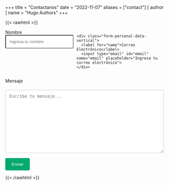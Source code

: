 +++
title = "Contactanos"
date = "2022-11-07"
aliases = ["contact"]
[ author ]
  name = "Hugo Authors"
+++


{{< rawhtml >}}

<style>

textarea {
  width: 100%;
  padding: 12px;
  border: 1px solid #ccc;
  border-radius: 4px;
  box-sizing: border-box;
  margin-top: 6px;
  margin-bottom: 16px;
  resize: vertical;
}

input[type=submit] {
  background-color: #04AA6D;
  color: white;
  padding: 12px 20px;
  border: none;
  border-radius: 4px;
  cursor: pointer;
}

input[type=submit]:hover {
  background-color: #45a049;
}

.form-personal-data {
  display: flex;
  gap: 10px;
}

.form-personal-data-vertical, input[type=text], input[type=email] {
  width: 100%;
  margin-bottom: 5px;
}

input[type=text], input[type=email] {
  padding: 12px;
  border-radius: 4px;
  box-sizing: border-box;
  resize: vertical;
}

input[type=text], input[type=email], #message{
  color: #000;
}
</style>

<form action="{{< contactFormUrl >}}" method="POST">

  <div class="form-personal-data">
    <div class="form-personal-data-vertical">
      <label for="name">Nombre</label>
      <input type="text" id="name" name="name" placeholder="Ingresa tu nombre">
    </div>

    <div class="form-personal-data-vertical">
      <label for="name">Correo Electrónico</label>
      <input type="email" id="email" name="email" placeholder="Ingresa tu correo electrónico">
    </div>
  </div>

  <label for="message">Mensaje</label>
  <textarea id="message" name="message" placeholder="Escribe tu mensaje..." style="height:200px"></textarea>
  <input type="hidden" name="_captcha" value="false">
  <input type="hidden" name="_template" value="box">
  <input type="hidden" name="_subject" value="New submission!">
  <input type="hidden" name="_next" value="{{< contactReturnUrl >}}">
  <input type="submit" value="Enviar">
</form>
{{< /rawhtml >}}
